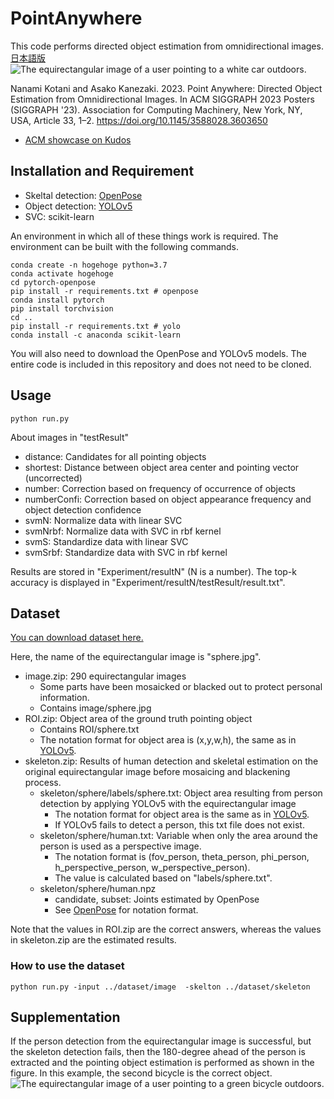 PointAnywhere
====
This code performs directed object estimation from omnidirectional images. [日本語版](README_ja.md)
![The equirectangular image of a user pointing to a white car outdoors.](Experiment/result/testResult/svmS/R0010498_top5.jpg "A Successful example")

Nanami Kotani and Asako Kanezaki. 2023. Point Anywhere: Directed Object Estimation from Omnidirectional Images. In ACM SIGGRAPH 2023 Posters (SIGGRAPH '23). Association for Computing Machinery, New York, NY, USA, Article 33, 1–2. https://doi.org/10.1145/3588028.3603650
* [ACM showcase on Kudos](https://link.growkudos.com/1cvv7ucfim8)

## Installation and Requirement
* Skeltal detection: [OpenPose](https://github.com/Hzzone/pytorch-openpose)
* Object detection: [YOLOv5](https://github.com/ultralytics/yolov5)
* SVC: scikit-learn

An environment in which all of these things work is required. The environment can be built with the following commands.
```
conda create -n hogehoge python=3.7
conda activate hogehoge
cd pytorch-openpose
pip install -r requirements.txt # openpose
conda install pytorch
pip install torchvision
cd ..
pip install -r requirements.txt # yolo
conda install -c anaconda scikit-learn
```

You will also need to download the OpenPose and YOLOv5 models. The entire code is included in this repository and does not need to be cloned.

## Usage
```
python run.py
```
About images in "testResult"
* distance: Candidates for all pointing objects
* shortest: Distance between object area center and pointing vector (uncorrected)
* number: Correction based on frequency of occurrence of objects
* numberConfi: Correction based on object appearance frequency and object detection confidence
* svmN: Normalize data with linear SVC
* svmNrbf: Normalize data with SVC in rbf kernel
* svmS: Standardize data with linear SVC
* svmSrbf: Standardize data with SVC in rbf kernel

Results are stored in "Experiment/resultN" (N is a number).
The top-k accuracy is displayed in "Experiment/resultN/testResult/result.txt".

## Dataset
[You can download dataset here.](https://drive.google.com/drive/folders/17BXn-vFv390EeBbiVqhUBWeIOnqt3th0)

Here, the name of the equirectangular image is "sphere.jpg".
* image.zip: 290 equirectangular images
    * Some parts have been mosaicked or blacked out to protect personal information.
    * Contains image/sphere.jpg
* ROI.zip: Object area of the ground truth pointing object
    * Contains ROI/sphere.txt
    * The notation format for object area is (x,y,w,h), the same as in [YOLOv5](https://github.com/ultralytics/yolov5).
* skeleton.zip: Results of human detection and skeletal estimation on the original equirectangular image before mosaicing and blackening process.
    * skeleton/sphere/labels/sphere.txt: Object area resulting from person detection by applying YOLOv5 with the equirectangular image
        * The notation format for object area is the same as in [YOLOv5](https://github.com/ultralytics/yolov5).
        * If YOLOv5 fails to detect a person, this txt file does not exist.
    * skeleton/sphere/human.txt: Variable when only the area around the person is used as a perspective image.
        * The notation format is (fov_person, theta_person, phi_person, h_perspective_person, w_perspective_person).
        * The value is calculated based on "labels/sphere.txt".
    * skeleton/sphere/human.npz
        * candidate, subset: Joints estimated by OpenPose
        * See [OpenPose](https://github.com/Hzzone/pytorch-openpose) for notation format.

Note that the values in ROI.zip are the correct answers, whereas the values in skeleton.zip are the estimated results.

### How to use the dataset
```
python run.py -input ../dataset/image  -skelton ../dataset/skeleton
```

## Supplementation
If the person detection from the equirectangular image is successful, but the skeleton detection fails, then the 180-degree ahead of the person is extracted and the pointing object estimation is performed as shown in the figure.
In this example, the second bicycle is the correct object.
![The equirectangular image of a user pointing to a green bicycle outdoors.](Experiment/result/testResult/svmS/R0010487_top5.jpg "A Successful example for extracting 180 degrees ahead")